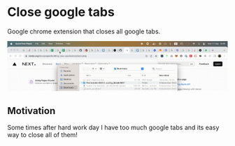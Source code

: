 # Сlose google tabs 
Google chrome extension that closes all google tabs.

![](https://github.com/Enflow-io/close-google-extension/blob/2a5543eb8b57a4034595007832d56be8e1616765/video.gif)


## Motivation
Some times after hard work day I have too much google tabs and its easy way to close all of them!
